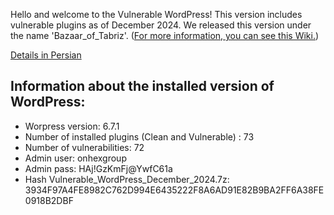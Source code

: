 Hello and welcome to the Vulnerable WordPress!
This version includes vulnerable plugins as of December 2024.
We released this version under the name 'Bazaar_of_Tabriz'. ([For more information, you can see this Wiki.](https://en.wikipedia.org/wiki/Bazaar_of_Tabriz)) 

[Details in Persian](https://onhexgroup.ir/vulnerable-wordpress-december-2024/)


## Information about the installed version of WordPress:

- Worpress version: 6.7.1
- Number of installed plugins (Clean and Vulnerable) : 73
- Number of vulnerabilities: 72
- Admin user: onhexgroup
- Admin pass: HAj!GzKmFj@YwfC61a
- Hash Vulnerable_WordPress_December_2024.7z: 3934F97A4FE8982C762D994E6435222F8A6AD91E82B9BA2FF6A38FE0918B2DBF



